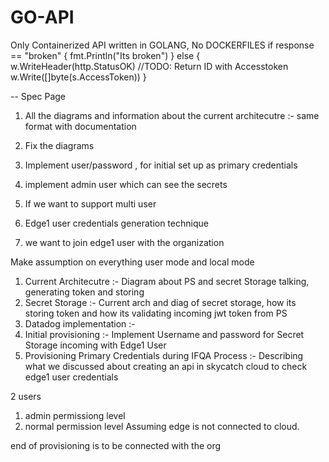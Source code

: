 # GO-API
Only Containerized API written in GOLANG, No DOCKERFILES 
if response == "broken" {
		fmt.Println("Its broken")
	} else {
		w.WriteHeader(http.StatusOK)
		//TODO: Return ID with Accesstoken
		w.Write([]byte(s.AccessToken))
	}


-- Spec Page

1. All the diagrams and information about the current architecutre :- same format with documentation

2. Fix the diagrams 
3. Implement user/password , for initial set up as primary credentials 
4. implement admin user which can see the secrets 
5. If we want to support multi user
6. Edge1 user credentials generation technique 
7. we want to join edge1 user with the organization 

Make assumption on everything 
user mode and local mode 

1. Current Architecutre :- Diagram about PS and secret Storage talking, generating token and storing 
2. Secret Storage :- Current arch and diag of secret storage, how its storing token and how its validating incoming jwt token from PS 
3. Datadog implementation :- 
4. Initial provisioning :- Implement Username and password for Secret Storage incoming with Edge1 User
5. Provisioning Primary Credentials during IFQA Process :- Describing what we discussed about creating an api in skycatch cloud to check edge1 user credentials 	

2 users 
1. admin permissiong level 
2. normal permission level 
Assuming edge is not connected to cloud. 

end of provisioning is to be connected with the org 
